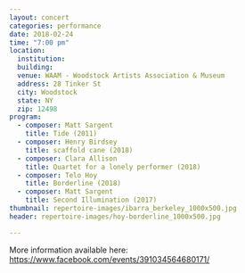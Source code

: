 ```yaml
---
layout: concert
categories: performance
date: 2018-02-24
time: "7:00 pm"
location:
  institution:
  building:
  venue: WAAM - Woodstock Artists Association & Museum
  address: 28 Tinker St
  city: Woodstock
  state: NY
  zip: 12498
program:
  - composer: Matt Sargent
    title: Tide (2011)
  - composer: Henry Birdsey
    title: scaffold cane (2018)
  - composer: Clara Allison
    title: Quartet for a lonely performer (2018)
  - composer: Telo Hoy
    title: Borderline (2018)
  - composer: Matt Sargent
    title: Second Illumination (2017)
thumbnail: repertoire-images/ibarra_berkeley_1000x500.jpg
header: repertoire-images/hoy-borderline_1000x500.jpg

---
```



More information available here: <a href="https://www.facebook.com/events/391034564680171/" target="blank">https://www.facebook.com/events/391034564680171/ </a>

<!-- should we have a separate field for ticket sales and time -->

